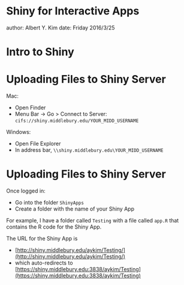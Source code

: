 Shiny for Interactive Apps
========================================================
author: Albert Y. Kim
date: Friday 2016/3/25





Intro to Shiny
========================================================




Uploading Files to Shiny Server
========================================================

Mac:
* Open Finder
* Menu Bar -> Go > Connect to Server: `cifs://shiny.middlebury.edu/YOUR_MIDD_USERNAME`

Windows:

* Open File Explorer
* In address bar, `\\shiny.middlebury.edu\YOUR_MIDD_USERNAME`





Uploading Files to Shiny Server
========================================================

Once logged in:

* Go into the folder `ShinyApps`
* Create a folder with the name of your Shiny App

For example, I have a folder called `Testing` with a file called `app.R` that contains the R code for the Shiny App.

The URL for the Shiny App is
* [http://shiny.middlebury.edu/aykim/Testing/](http://shiny.middlebury.edu/aykim/Testing/)
* which auto-redirects to [https://shiny.middlebury.edu:3838/aykim/Testing](https://shiny.middlebury.edu:3838/aykim/Testing)





